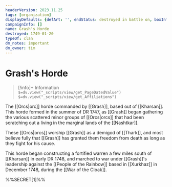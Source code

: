 ```yaml
---
headerVersion: 2023.11.25
tags: [organization]
displayDefaults: {defArt: '', endStatus: destroyed in battle on, boxInfo: ""}
campaignInfo: []
name: Grash's Horde
destroyed: 1749-01-20
typeOf: clan
dm_notes: important
dm_owner: tim
---
```

# Grash's Horde
>[!info]+ Information  
> `$=dv.view("_scripts/view/get_PageDatedValue")`  
> `$=dv.view("_scripts/view/get_Affiliations")`

The [[Orcs|orc]] horde commanded by [[Grash]], based out of [[Kharsan]]. This horde formed in the summer of DR 1747, as [[Grash]] began gathering the various scattered minor groups of [[Orcs|orcs]] that had been scratching out a living in the marginal lands of the [[Nashtkar]]. 

These [[Orcs|orcs]] worship [[Grash]] as a demigod of [[Thark]], and most believe fully that [[Grash]] has granted them freedom from death as long as they fight for his cause. 

This horde began constructing a fortified warren a few miles south of [[Kharsan]] in early DR 1748, and marched to war under [[Grash]]'s leadership against the [[People of the Rainbow]] based in [[Xurkhaz]] in December 1748, during the [[War of the Cloak]]. 

%%SECRET[1]%%